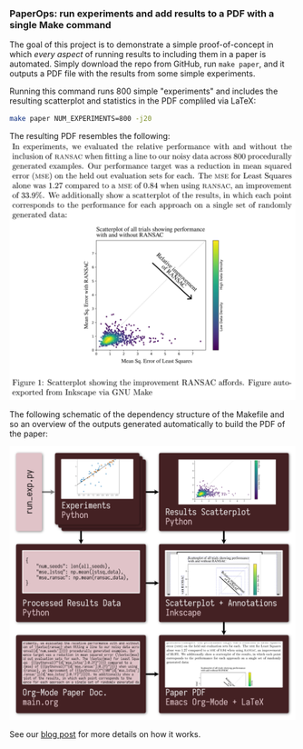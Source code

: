 
### PaperOps: run experiments and add results to a PDF with a single Make command

The goal of this project is to demonstrate a simple proof-of-concept in which *every aspect* of running results to including them in a paper is automated. Simply download the repo from GitHub, run `make paper`, and it outputs a PDF file with the results from some simple experiments.

Running this command runs 800 simple "experiments" and includes the resulting scatterplot and statistics in the PDF compliled via LaTeX:
``` bash
make paper NUM_EXPERIMENTS=800 -j20
```
The resulting PDF resembles the following:
![Making a paper with 800 example experiments and their results.](./images/2024-paperops-example-800-exp.png?raw=true "Making a paper with 800 example experiments and their results.")


The following schematic of the dependency structure of the Makefile and so an overview of the outputs generated automatically to build the PDF of the paper:

![Schematic of the Make target dependencies.](./images/2024-paperops-schematic.png?raw=true "Schematic of the Make target dependencies.")

See our [blog post](https://cs.gmu.edu/~gjstein/2024/5/paperops-demo/) for more details on how it works.
